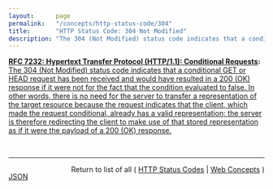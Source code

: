 ```yaml
---
layout:      page
permalink:   "/concepts/http-status-code/304"
title:       "HTTP Status Code: 304 Not Modified"
description: "The 304 (Not Modified) status code indicates that a conditional GET or HEAD request has been received and would have resulted in a 200 (OK) response if it were not for the fact that the condition evaluated to false. In other words, there is no need for the server to transfer a representation of the target resource because the request indicates that the client, which made the request conditional, already has a valid representation; the server is therefore redirecting the client to make use of that stored representation as if it were the payload of a 200 (OK) response."
---
```


**[RFC 7232: Hypertext Transfer Protocol (HTTP/1.1): Conditional Requests](/specs/IETF/RFC/7232 "The Hypertext Transfer Protocol (HTTP) is an application-level protocol for distributed, collaborative, hypertext information systems. This document defines HTTP/1.1 conditional requests, including metadata header fields for indicating state changes, request header fields for making preconditions on such state, and rules for constructing the responses to a conditional request when one or more preconditions evaluate to false."):** [The 304 (Not Modified) status code indicates that a conditional GET or HEAD request has been received and would have resulted in a 200 (OK) response if it were not for the fact that the condition evaluated to false. In other words, there is no need for the server to transfer a representation of the target resource because the request indicates that the client, which made the request conditional, already has a valid representation; the server is therefore redirecting the client to make use of that stored representation as if it were the payload of a 200 (OK) response.](http://tools.ietf.org/html/rfc7232#section-4.1 "Read documentation for HTTP Status Code &#34;304&#34;")

<br/>
<hr/>

<p style="float : left"><a href="./304.json" title="JSON representing this particular Web Concept value">JSON</a></p>
<p style="text-align: right">Return to list of all ( <a href="../http-status-codes">HTTP Status Codes</a> | <a href="../">Web Concepts</a> )</p>
